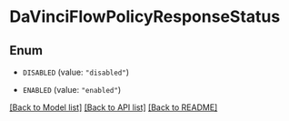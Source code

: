# DaVinciFlowPolicyResponseStatus

## Enum


* `DISABLED` (value: `"disabled"`)

* `ENABLED` (value: `"enabled"`)


[[Back to Model list]](../README.md#documentation-for-models) [[Back to API list]](../README.md#documentation-for-api-endpoints) [[Back to README]](../README.md)


